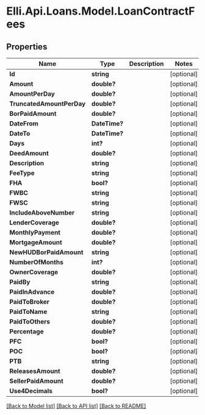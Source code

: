 # Elli.Api.Loans.Model.LoanContractFees
## Properties

Name | Type | Description | Notes
------------ | ------------- | ------------- | -------------
**Id** | **string** |  | [optional] 
**Amount** | **double?** |  | [optional] 
**AmountPerDay** | **double?** |  | [optional] 
**TruncatedAmountPerDay** | **double?** |  | [optional] 
**BorPaidAmount** | **double?** |  | [optional] 
**DateFrom** | **DateTime?** |  | [optional] 
**DateTo** | **DateTime?** |  | [optional] 
**Days** | **int?** |  | [optional] 
**DeedAmount** | **double?** |  | [optional] 
**Description** | **string** |  | [optional] 
**FeeType** | **string** |  | [optional] 
**FHA** | **bool?** |  | [optional] 
**FWBC** | **string** |  | [optional] 
**FWSC** | **string** |  | [optional] 
**IncludeAboveNumber** | **string** |  | [optional] 
**LenderCoverage** | **double?** |  | [optional] 
**MonthlyPayment** | **double?** |  | [optional] 
**MortgageAmount** | **double?** |  | [optional] 
**NewHUDBorPaidAmount** | **string** |  | [optional] 
**NumberOfMonths** | **int?** |  | [optional] 
**OwnerCoverage** | **double?** |  | [optional] 
**PaidBy** | **string** |  | [optional] 
**PaidInAdvance** | **double?** |  | [optional] 
**PaidToBroker** | **double?** |  | [optional] 
**PaidToName** | **string** |  | [optional] 
**PaidToOthers** | **double?** |  | [optional] 
**Percentage** | **double?** |  | [optional] 
**PFC** | **bool?** |  | [optional] 
**POC** | **bool?** |  | [optional] 
**PTB** | **string** |  | [optional] 
**ReleasesAmount** | **double?** |  | [optional] 
**SellerPaidAmount** | **double?** |  | [optional] 
**Use4Decimals** | **bool?** |  | [optional] 

[[Back to Model list]](../README.md#documentation-for-models) [[Back to API list]](../README.md#documentation-for-api-endpoints) [[Back to README]](../README.md)

